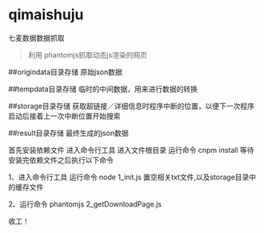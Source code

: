 # qimaishuju
七麦数据数据抓取
>利用 phantomjs抓取动态js渲染的网页

##origindata目录存储 原始json数据

##tempdata目录存储 临时的中间数据，用来进行数据的转换

##storage目录存储 获取超链接／详细信息时程序中断的位置，以便下一次程序启动后接着上一次中断位置开始搜索

##result目录存储 最终生成的json数据

首先安装依赖文件
进入命令行工具 进入文件根目录   运行命令 cnpm install
等待安装完依赖文件之后执行以下命令


1、进入命令行工具 运行命令 node 1_init.js  置空相关txt文件,以及storage目录中的缓存文件


2、运行命令 phantomjs 2_getDownloadPage.js

收工！